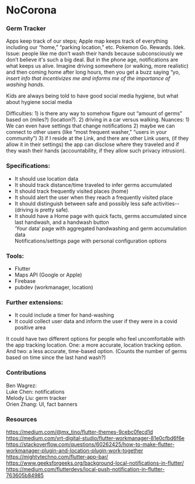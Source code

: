 # NoCorona

### Germ Tracker
Apps keep track of our steps; Apple map keeps track of everything including our “home,” “parking location,” etc. Pokemon Go. Rewards. Idek. 
Issue: people like me don’t wash their hands because subconsciously we don’t believe it's such a big deal. But in the phone age, notifications are what keeps us alive. Imagine driving somewhere (or walking, more realistic) and then coming home after long hours, then you get a buzz saying “yo, *insert info that incentivizes me and informs me of the importance of washing hands*. 

Kids are always being told to have good social media hygiene, but what about hygiene social media

Difficulties: 1) is there any way to somehow figure out “amount of germs” based on (miles?) (location?). 2) driving in a car versus walking. 
Nuances: 1) We can even have settings that change notifications 2) maybe we can connect to other users (like “most frequent washer,” “users in your community”) 3) if I reside at the Link, and there are other Link users, (if they allow it in their settings) the app can disclose where they traveled and if they wash their hands (accountability, if they allow such privacy intrusion). 

### Specifications:
- It should use location data
- It should track distance/time traveled to infer germs accumulated
- It should track frequently visited places (home)
- It should alert the user when they reach a frequently visited place
- It should distinguish between safe and possibly less safe activities-- (driving is pretty safe). 
- It should have a 
Home page with quick facts, germs accumulated since last handwash, and a handwash button  
‘Your data’ page with aggregated handwashing and germ accumulation data  
Notifications/settings page with personal configuration options  
  
### Tools:
- Flutter
- Maps API (Google or Apple)
- Firebase
- pubdev (workmanager, location)

### Further extensions:
- It could include a timer for hand-washing
- It could collect user data and inform the user if they were in a covid positive area

It could have two different options for people who feel uncomfortable with the app tracking location. One: a more accurate, location tracking option. And two: a less accurate, time-based option. (Counts the number of germs based on time since the last hand wash?)

### Contributions
Ben Wagrez:  
Luke Chen: notifications  
Melody Liu: germ tracker  
Orien Zhang: UI, fact banners  

### Resources
https://medium.com/@mx_tino/flutter-themes-9cebc0fecd1d
https://medium.com/vrt-digital-studio/flutter-workmanager-81e0cfbd6f6e
https://stackoverflow.com/questions/60262425/how-to-make-flutter-workmanager-plugin-and-location-plugin-work-together
https://mightytechno.com/flutter-app-bar/
https://www.geeksforgeeks.org/background-local-notifications-in-flutter/
https://medium.com/flutterdevs/local-push-notification-in-flutter-763605b84985
